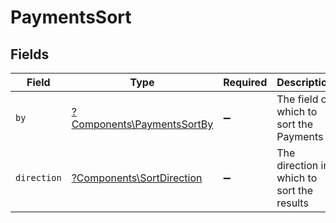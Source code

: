 # PaymentsSort


## Fields

| Field                                                                   | Type                                                                    | Required                                                                | Description                                                             | Example                                                                 |
| ----------------------------------------------------------------------- | ----------------------------------------------------------------------- | ----------------------------------------------------------------------- | ----------------------------------------------------------------------- | ----------------------------------------------------------------------- |
| `by`                                                                    | [?Components\PaymentsSortBy](../../Models/Components/PaymentsSortBy.md) | :heavy_minus_sign:                                                      | The field on which to sort the Payments                                 | updated_at                                                              |
| `direction`                                                             | [?Components\SortDirection](../../Models/Components/SortDirection.md)   | :heavy_minus_sign:                                                      | The direction in which to sort the results                              |                                                                         |